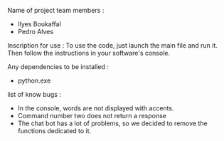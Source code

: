 Name of project team members : 
- Ilyes Boukaffal
- Pedro Alves

Inscription for use : 
To use the code, just launch the main file and run it. Then follow the instructions in your software's console.

Any dependencies to be installed :
- python.exe

list of know bugs :
- In the console, words are not displayed with accents. 
- Command number two does not return a response 
- The chat bot has a lot of problems, so we decided to remove the functions dedicated to it.
